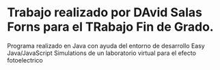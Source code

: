 # Trabajo realizado por DAvid Salas Forns para el TRabajo Fin de Grado.
Programa realizado en Java con ayuda del entorno de desarrollo Easy Java/JavaScript Simulations de 
un laboratorio virtual para el efecto fotoelectrico
